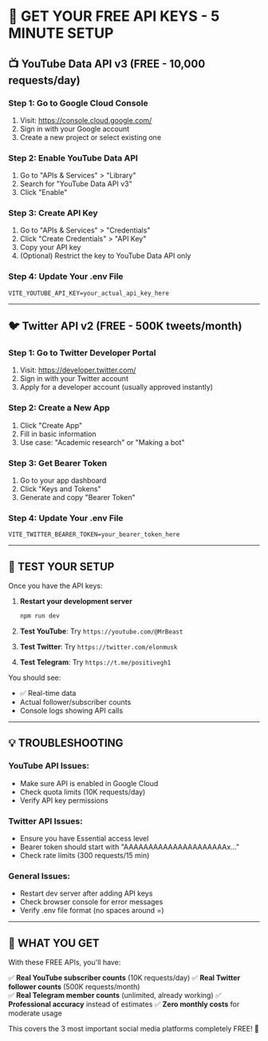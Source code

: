 # 🚀 GET YOUR FREE API KEYS - 5 MINUTE SETUP

## 📺 YouTube Data API v3 (FREE - 10,000 requests/day)

### Step 1: Go to Google Cloud Console

1. Visit: https://console.cloud.google.com/
2. Sign in with your Google account
3. Create a new project or select existing one

### Step 2: Enable YouTube Data API

1. Go to "APIs & Services" > "Library"
2. Search for "YouTube Data API v3"
3. Click "Enable"

### Step 3: Create API Key

1. Go to "APIs & Services" > "Credentials"
2. Click "Create Credentials" > "API Key"
3. Copy your API key
4. (Optional) Restrict the key to YouTube Data API only

### Step 4: Update Your .env File

```
VITE_YOUTUBE_API_KEY=your_actual_api_key_here
```

---

## 🐦 Twitter API v2 (FREE - 500K tweets/month)

### Step 1: Go to Twitter Developer Portal

1. Visit: https://developer.twitter.com/
2. Sign in with your Twitter account
3. Apply for a developer account (usually approved instantly)

### Step 2: Create a New App

1. Click "Create App"
2. Fill in basic information
3. Use case: "Academic research" or "Making a bot"

### Step 3: Get Bearer Token

1. Go to your app dashboard
2. Click "Keys and Tokens"
3. Generate and copy "Bearer Token"

### Step 4: Update Your .env File

```
VITE_TWITTER_BEARER_TOKEN=your_bearer_token_here
```

---

## 🎯 TEST YOUR SETUP

Once you have the API keys:

1. **Restart your development server**

   ```bash
   npm run dev
   ```

2. **Test YouTube**: Try `https://youtube.com/@MrBeast`
3. **Test Twitter**: Try `https://twitter.com/elonmusk`
4. **Test Telegram**: Try `https://t.me/positivegh1`

You should see:

- ✅ Real-time data
- Actual follower/subscriber counts
- Console logs showing API calls

---

## 💡 TROUBLESHOOTING

### YouTube API Issues:

- Make sure API is enabled in Google Cloud
- Check quota limits (10K requests/day)
- Verify API key permissions

### Twitter API Issues:

- Ensure you have Essential access level
- Bearer token should start with "AAAAAAAAAAAAAAAAAAAAAx..."
- Check rate limits (300 requests/15 min)

### General Issues:

- Restart dev server after adding API keys
- Check browser console for error messages
- Verify .env file format (no spaces around =)

---

## 🎊 WHAT YOU GET

With these FREE APIs, you'll have:

✅ **Real YouTube subscriber counts** (10K requests/day)
✅ **Real Twitter follower counts** (500K requests/month)  
✅ **Real Telegram member counts** (unlimited, already working)
✅ **Professional accuracy** instead of estimates
✅ **Zero monthly costs** for moderate usage

This covers the 3 most important social media platforms completely FREE! 🎉
